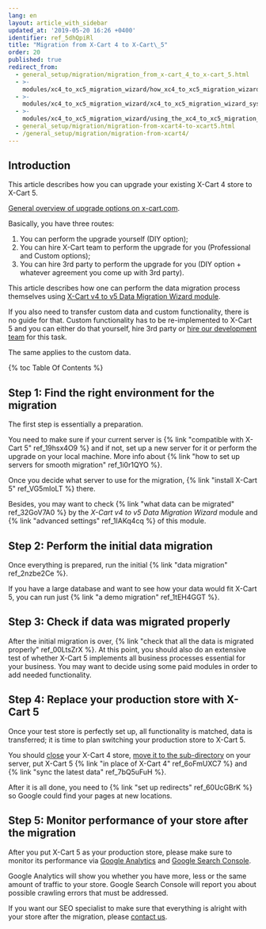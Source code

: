 ```yaml
---
lang: en
layout: article_with_sidebar
updated_at: '2019-05-20 16:26 +0400'
identifier: ref_5dhQpiRl
title: "Migration from X-Cart 4 to X‑Cart\_5"
order: 20
published: true
redirect_from:
  - general_setup/migration/migration_from_x-cart_4_to_x-cart_5.html
  - >-
    modules/xc4_to_xc5_migration_wizard/how_xc4_to_xc5_migration_wizard_works.html
  - >-
    modules/xc4_to_xc5_migration_wizard/xc4_to_xc5_migration_wizard_system_requirements_and_installation.html
  - >-
    modules/xc4_to_xc5_migration_wizard/using_the_xc4_to_xc5_migration_wizard.html
  - general_setup/migration/migration-from-xcart4-to-xcart5.html
  - /general_setup/migration/migration-from-xcart4/
---
```

## Introduction

This article describes how you can upgrade your existing X-Cart 4 store to X-Cart 5.

[General overview of upgrade options on x-cart.com](https://www.x-cart.com/x-cart-migration.html).

Basically, you have three routes:
1. You can perform the upgrade yourself (DIY option);
2. You can hire X-Cart team to perform the upgrade for you (Professional and Custom options);
3. You can hire 3rd party to perform the upgrade for you (DIY option + whatever agreement you come up with 3rd party).

This article describes how one can perform the data migration process themselves using [X-Cart v4 to v5 Data Migration Wizard module](https://market.x-cart.com/addons/migration-wizard.html).

If you also need to transfer custom data and custom functionality, there is no guide for that. 
Custom functionality has to be re-implemented to X-Cart 5 and you can either do that yourself, hire 3rd party or [hire our development team](https://www.x-cart.com/contact-us.html) for this task.

The same applies to the custom data.

{% toc Table Of Contents %}

## Step 1: Find the right environment for the migration

The first step is essentially a preparation.

You need to make sure if your current server is {% link "compatible with X-Cart 5" ref_19hsx4O9 %} and if not, set up a new server for it or perform the upgrade on your local machine. More info about {% link "how to set up servers for smooth migration" ref_1i0r1QYO %}.

Once you decide what server to use for the migration, {% link "install X-Cart 5" ref_VG5mIoLT %} there.

Besides, you may want to check {% link "what data can be migrated" ref_32GoV7A0 %} by the _X-Cart v4 to v5 Data Migration Wizard_ module and {% link "advanced settings" ref_1IAKq4cq %} of this module.

## Step 2: Perform the initial data migration

Once everything is prepared, run the initial {% link "data migration" ref_2nzbe2Ce %}.

If you have a large database and want to see how your data would fit X-Cart 5, you can run just {% link "a demo migration" ref_1tEH4GGT %}.

## Step 3: Check if data was migrated properly

After the initial migration is over, {% link "check that all the data is migrated properly" ref_00LtsZrX %}.
At this point, you should also do an extensive test of whether X-Cart 5 implements all business processes essential for your business. You may want to decide using some paid modules in order to add needed functionality.

## Step 4: Replace your production store with X-Cart 5

Once your test store is perfectly set up, all functionality is matched, data is transferred; it is time to plan switching your production store to X-Cart 5.

You should [close](https://help.x-cart.com/X-Cart:General_Options#Common_store_options) your X-Cart 4 store, [move it to the sub-directory](https://help.x-cart.com/X-Cart:Moving_store_to_web-root_directory) on your server, put X-Cart 5 {% link "in place of X-Cart 4" ref_6oFmUXC7 %} and {% link "sync the latest data" ref_7bQ5uFuH %}.

After it is all done, you need to {% link "set up redirects" ref_60UcGBrK %} so Google could find your pages at new locations.

## Step 5: Monitor performance of your store after the migration

After you put X-Cart 5 as your production store, please make sure to monitor its performance via [Google Analytics](https://analytics.google.com/analytics/web/) and [Google Search Console](https://search.google.com/search-console).

Google Analytics will show you whether you have more, less or the same amount of traffic to your store. Google Search Console will report you about possible crawling errors that must be addressed.

If you want our SEO specialist to make sure that everything is alright with your store after the migration, please [contact us](https://www.x-cart.com/contact-us.html).
